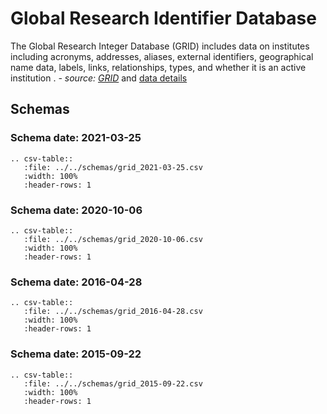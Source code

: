 # Global Research Identifier Database

The Global Research Integer Database (GRID) includes data on institutes including acronyms, 
addresses, aliases, external identifiers, geographical name data, labels, links, 
relationships, types, and whether it is an active institution
. _- source: [GRID](https://www.grid.ac/)_ 
and [data details](https://www.grid.ac/format)

## Schemas

### Schema date: 2021-03-25
``` eval_rst
.. csv-table::
   :file: ../../schemas/grid_2021-03-25.csv
   :width: 100%
   :header-rows: 1
```

### Schema date: 2020-10-06
``` eval_rst
.. csv-table::
   :file: ../../schemas/grid_2020-10-06.csv
   :width: 100%
   :header-rows: 1
```

### Schema date: 2016-04-28
``` eval_rst
.. csv-table::
   :file: ../../schemas/grid_2016-04-28.csv
   :width: 100%
   :header-rows: 1
```

### Schema date: 2015-09-22
``` eval_rst
.. csv-table::
   :file: ../../schemas/grid_2015-09-22.csv
   :width: 100%
   :header-rows: 1
```

